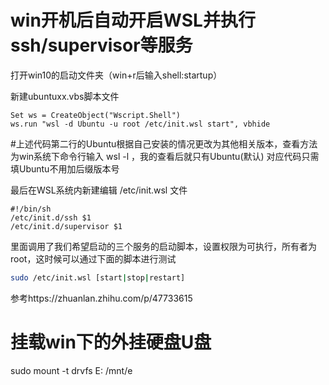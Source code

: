 # win开机后自动开启WSL并执行ssh/supervisor等服务

打开win10的启动文件夹（win+r后输入shell:startup）

新建ubuntuxx.vbs脚本文件

```
Set ws = CreateObject("Wscript.Shell")
ws.run "wsl -d Ubuntu -u root /etc/init.wsl start", vbhide
```

#上述代码第二行的Ubuntu根据自己安装的情况更改为其他相关版本，查看方法为win系统下命令行输入 wsl -l ，我的查看后就只有Ubuntu(默认) 对应代码只需填Ubuntu不用加后缀版本号



最后在WSL系统内新建编辑 /etc/init.wsl 文件

```
#!/bin/sh
/etc/init.d/ssh $1
/etc/init.d/supervisor $1
```

里面调用了我们希望启动的三个服务的启动脚本，设置权限为可执行，所有者为 root，这时候可以通过下面的脚本进行测试

```bash
sudo /etc/init.wsl [start|stop|restart]
```



参考https://zhuanlan.zhihu.com/p/47733615



# 挂载win下的外挂硬盘U盘

sudo mount -t drvfs E: /mnt/e





